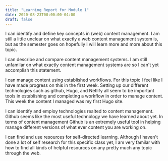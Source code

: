 ```yaml
---
title: "Learning Report for Module 1"
date: 2020-08-23T00:00:00-04:00
draft: false
---
```


I can identify and define key concepts in (web) content management.
I am still a little unclear on what exactly a web content management system is, but as the semester goes on hopefully I will learn more and more about this topic.

I can describe and compare content management systems.
I am still unfamilar on what exactly content management systems are so I can't yet accomplish this statement.

I can manage content using established workflows.
For this topic I feel like I have made progress on this in the first week. Setting up our different technologies such as github, Hugo, and Netlify all seem to be important tools in establishing and completing a workflow in order to manage content. This week the content I managed was my first Hugo site.

I can identify and employ technologies realted to content management. 
Github seems like the most useful technology we have learned about yet. In terms of content management Github is an extremely useful tool in helping manage different versions of what ever content you are working on.

I can find and use resources for self-directed learning.
Although I haven't done a lot of self research for this specific class yet, I am very familar with how to find all kinds of helpful resources on any pretty much any topic through the web.
